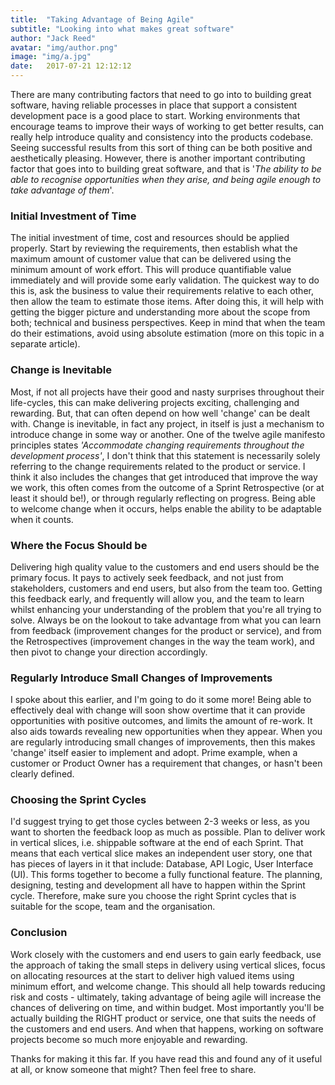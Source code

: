 ```yaml
---
title:  "Taking Advantage of Being Agile"
subtitle: "Looking into what makes great software"
author: "Jack Reed"
avatar: "img/author.png"
image: "img/a.jpg"
date:   2017-07-21 12:12:12
---
```

There are many contributing factors that need to go into to building great software, having reliable processes in place that support a consistent development pace is a good place to start. Working environments that encourage teams to improve their ways of working to get better results, can really help introduce quality and consistency into the products codebase. Seeing successful results from this sort of thing can be both positive and aesthetically pleasing. However, there is another important contributing factor that goes into to building great software, and that is '_The ability to be able to recognise opportunities when they arise, and being agile enough to take advantage of them_'.

###  Initial Investment of Time
The initial investment of time, cost  and resources should be applied properly. Start by reviewing the requirements, then establish what the maximum amount of customer value that can be delivered using the minimum amount of work effort. This will produce quantifiable value immediately and will provide some early validation. The quickest way to do this is, ask the business to value their requirements relative to each other, then allow the team to estimate those items. After doing this, it will help with getting the bigger picture and understanding more about the scope from both; technical and business perspectives. Keep in mind that when the team do their estimations, avoid using absolute estimation (more on this topic in a separate article).

### Change is Inevitable
Most, if not all projects have their good and nasty surprises throughout their life-cycles, this can make delivering projects exciting, challenging and rewarding. But, that can often depend on how well 'change' can be dealt with.
Change is inevitable, in fact any project, in itself is just a mechanism to introduce change in some way or another.
One of the twelve agile manifesto principles states _'Accommodate changing requirements throughout the development process'_, I don't think that this statement is necessarily solely referring to the change requirements related to the product or service. I think it also includes the changes that get introduced that improve the way we work, this often comes from the outcome of a Sprint Retrospective (or at least it should be!), or through regularly reflecting on progress. Being able to welcome change when it occurs, helps enable the ability to be adaptable when it counts.


### Where the Focus Should be
Delivering high quality value to the customers and end users should be the primary focus. It pays to actively seek feedback, and not just from stakeholders, customers and end users, but also from the team too. Getting this feedback early, and frequently will allow you, and the team to learn whilst enhancing your understanding of the problem that you're all trying to solve. Always be on the lookout to take advantage from what you can learn from feedback (improvement changes for the product or service), and from the Retrospectives (improvement changes in the way the team work), and then pivot to change your direction accordingly.


### Regularly Introduce Small Changes of Improvements
I spoke about this earlier, and I'm going to do it some more! Being able to effectively deal with change will soon show overtime that it can provide opportunities with positive outcomes, and limits the amount of re-work. It also aids towards revealing new opportunities when they appear. When you are regularly introducing small changes of improvements, then this makes 'change' itself easier to implement and adopt. Prime example, when a customer or Product Owner has a requirement that changes, or hasn't been clearly defined.

### Choosing the Sprint Cycles
I'd suggest trying to get those cycles between 2-3 weeks or less, as you want to shorten the feedback loop as much as possible. Plan to deliver work in vertical slices, i.e. shippable software at the end of each Sprint. That means that each vertical slice makes an independent user story, one that has pieces of layers in it that include: Database, API Logic, User Interface (UI). This forms together to become a fully functional feature. The planning, designing, testing and development all have to happen within the Sprint cycle. Therefore, make sure you choose the right Sprint cycles that is suitable for the scope, team and the organisation.

### Conclusion
Work closely with the customers and end users to gain early feedback, use the approach of taking the small steps in delivery using vertical slices, focus on allocating resources at the start to deliver high valued items using minimum effort, and welcome change. This should all help towards reducing risk and costs - ultimately, taking advantage of being agile will increase the chances of delivering on time, and within budget. Most importantly you'll be actually building the RIGHT product or service, one that suits the needs of the customers and end users. And when that happens, working on software projects become so much more enjoyable and rewarding.

Thanks for making it this far. If you have read this and found any of it useful at all, or know someone that might? Then feel free to share.
